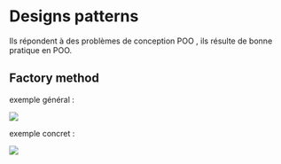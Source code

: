 # Designs patterns

Ils répondent à des problèmes de conception POO , ils résulte de bonne pratique en POO.

## Factory method

exemple général :

![](https://i.imgur.com/D9fEhIv.png)

exemple concret :

![](https://i.imgur.com/fADGFHx.png)